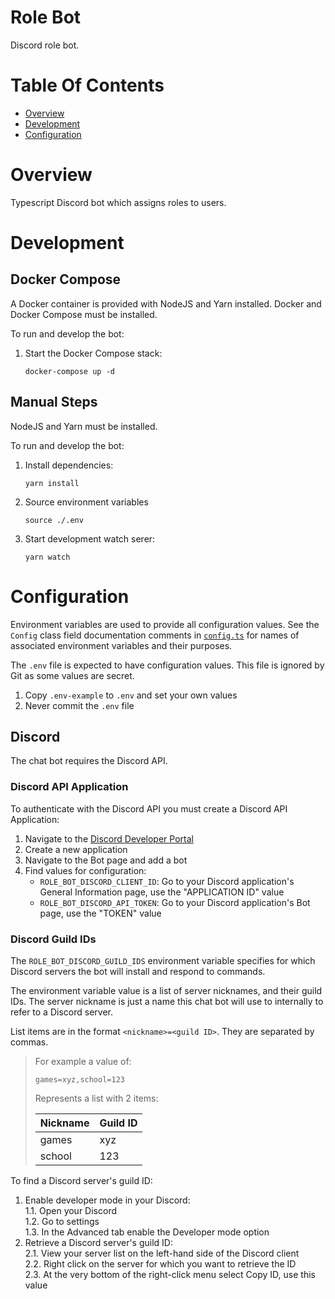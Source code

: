 # Role Bot
Discord role bot.

# Table Of Contents
- [Overview](#overview)
- [Development](#development)
- [Configuration](#configuration)

# Overview
Typescript Discord bot which assigns roles to users.

# Development
## Docker Compose
A Docker container is provided with NodeJS and Yarn installed. Docker and Docker Compose must be installed.

To run and develop the bot:

1. Start the Docker Compose stack:
   ```shell
   docker-compose up -d
   ```

## Manual Steps
NodeJS and Yarn must be installed.

To run and develop the bot:

1. Install dependencies:
   ```shell
   yarn install
   ```
2. Source environment variables
   ```shell
   source ./.env
   ```
3. Start development watch serer:
   ```shell
   yarn watch
   ```

# Configuration
Environment variables are used to provide all configuration values. See the `Config` class field documentation comments in [`config.ts`](./src/config.ts) for names of associated environment variables and their purposes.

The `.env` file is expected to have configuration values. This file is ignored by Git as some values are secret. 

1. Copy `.env-example` to `.env` and set your own values
2. Never commit the `.env` file

## Discord
The chat bot requires the Discord API.

### Discord API Application
To authenticate with the Discord API you must create a Discord API Application:

1. Navigate to the [Discord Developer Portal](https://discord.com/developers/applications)
2. Create a new application
3. Navigate to the Bot page and add a bot
4. Find values for configuration:  
   - `ROLE_BOT_DISCORD_CLIENT_ID`: Go to your Discord application's General Information page, use the "APPLICATION ID" value  
   - `ROLE_BOT_DISCORD_API_TOKEN`: Go to your Discord application's Bot page, use the "TOKEN" value  
  
### Discord Guild IDs
The `ROLE_BOT_DISCORD_GUILD_IDS` environment variable specifies for which Discord servers the bot will install and respond to commands.

The environment variable value is a list of server nicknames, and their guild IDs. The server nickname is just a name this chat bot will use to internally to refer to a Discord server. 

List items are in the format `<nickname>=<guild ID>`. They are separated by commas.

> For example a value of:
> 
> ```
> games=xyz,school=123
> ```
> 
> Represents a list with 2 items:
> 
> | Nickname | Guild ID |
> | -------- | -------- |
> | games    | xyz      |
> | school   | 123      |

To find a Discord server's guild ID:

1. Enable developer mode in your Discord:  
   1.1. Open your Discord  
   1.2. Go to settings  
   1.3. In the Advanced tab enable the Developer mode option  
2. Retrieve a Discord server's guild ID:  
   2.1. View your server list on the left-hand side of the Discord client  
   2.2. Right click on the server for which you want to retrieve the ID  
   2.3. At the very bottom of the right-click menu select Copy ID, use this value  
